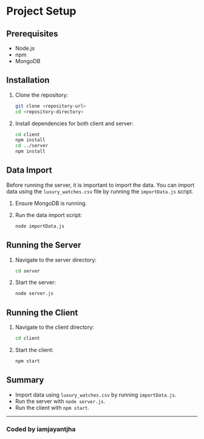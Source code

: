 # Project Setup

## Prerequisites

- Node.js
- npm
- MongoDB

## Installation

1. Clone the repository:

    ```bash
    git clone <repository-url>
    cd <repository-directory>
    ```

2. Install dependencies for both client and server:

    ```bash
    cd client
    npm install
    cd ../server
    npm install
    ```

## Data Import

Before running the server, it is important to import the data. You can import data using the `luxury_watches.csv` file by running the `importData.js` script.

1. Ensure MongoDB is running.
2. Run the data import script:

    ```bash
    node importData.js
    ```

## Running the Server

1. Navigate to the server directory:

    ```bash
    cd server
    ```

2. Start the server:

    ```bash
    node server.js
    ```

## Running the Client

1. Navigate to the client directory:

    ```bash
    cd client
    ```

2. Start the client:

    ```bash
    npm start
    ```

## Summary

- Import data using `luxury_watches.csv` by running `importData.js`.
- Run the server with `node server.js`.
- Run the client with `npm start`.

---

### Coded by iamjayantjha